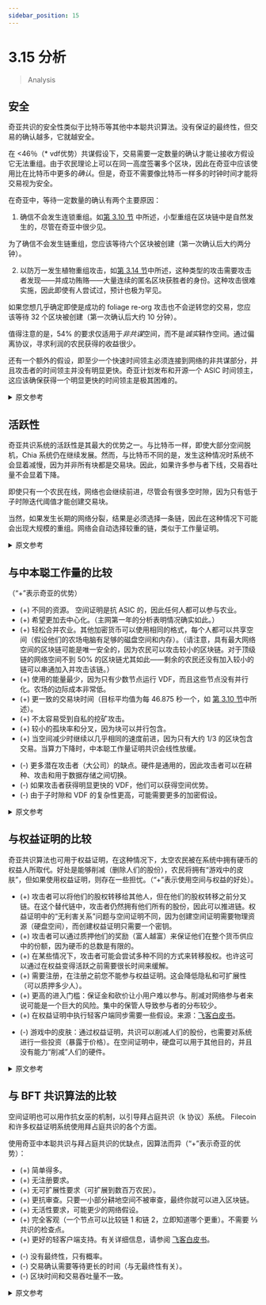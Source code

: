 ```yaml
---
sidebar_position: 15
---
```


# 3.15 分析

> Analysis

## 安全

奇亚共识的安全性类似于比特币等其他中本聪共识算法。没有保证的最终性，但交易的确认越多，它就越安全。

在 <46％（* vdf优势）共谋假设下，交易需要一定数量的确认才能让接收方假设它无法重组。由于农民理论上可以在同一高度签署多个区块，因此在奇亚中应该使用比在比特币中更多的*确认*。但是，奇亚不需要像比特币一样多的时钟时间才能将交易视为安全。

在奇亚中，等待一定数量的确认有两个主要原因：
1. 确信不会发生连锁重组。如[第 3.10 节](/docs/03consensus/foliage "Section 3.10: Foliage") 中所述，小型重组在区块链中是自然发生的，尽管在奇亚中很少见。

  为了确信不会发生链重组，您应该等待六个区块被创建（第一次确认后大约两分钟）。

2. 以防万一发生植物重组攻击，如[第 3.14 节](/docs/03consensus/attacks_and_countermeasures#farmer-bribe-foliage-re-org-attack "Section 3.14: Relevant Attacks and Countermeasures")中所述，这种类型的攻击需要攻击者发现——并成功贿赂——大量连续的匿名区块获胜者的身份。这种攻击很难实施，因此即使有人尝试过，预计也极为罕见。

如果您想几乎确定即使是成功的 foliage re-org 攻击也不会逆转您的交易，您应该等待 32 个区块被创建（第一次确认后大约 10 分钟）。

值得注意的是，54% 的要求仅适用于*非共谋*空间，而不是*诚实*耕作空间。通过偏离协议，寻求利润的农民获得的收益很少。

还有一个额外的假设，即至少一个快速时间领主必须连接到网络的非共谋部分，并且攻击者的时间领主并没有明显更快。奇亚计划发布和开源一个 ASIC 时间领主，这应该确保获得一个明显更快的时间领主是极其困难的。

<details>
<summary>原文参考</summary>

- ## Safety

The safety of Chia's consensus is similar to that of other Nakamoto consensus algorithms like Bitcoin. There is no guaranteed finality, but the more confirmations a transaction has, the safer it is.

A transaction needs a certain number of confirmations for a receiver to assume that it cannot be re-orged, under the < 46% (* vdf advantage) colluding assumption. Since farmers can theoretically sign multiple blocks at the same height, more _confirmations_ should be used in Chia than in Bitcoin. However, Chia doesn't require anywhere near as much _clock time_ as Bitcoin for a transaction to be considered safe.

In Chia, there are two main reasons to wait for a certain number of confirmations:
1. To be confident there won't be a chain re-org. As discussed in [Section 3.10](/docs/03consensus/foliage "Section 3.10: Foliage"), a small re-org is a natural occurrence in blockchains, though rare in Chia.

  To be confident that there won't be a chain re-org, you should wait for six blocks to be created (around two minutes after the first confirmation).

2. Just in case there is a foliage re-org attack, as described in [Section 3.14](/docs/03consensus/attacks_and_countermeasures#farmer-bribe-foliage-re-org-attack "Section 3.14: Relevant Attacks and Countermeasures"). This type of attack would require an attacker to discover the identity of -- and successfully bribe -- a large and consecutive number of anonymous block winners. This attack would be difficult to pull off, so it is expected to be extremely rare, if it is ever even attempted.

  If you want to be nearly certain that even a successful foliage re-org attack won't reverse your transaction, you should wait for 32 blocks to be created (around ten minutes after the first confirmation).


It's worth noting that the 54% requirement only pertains to _non-colluding_ space, rather than _honest_ farming space. Profit-seeking farmers gain very little by deviating from the protocol.

There is the added assumption that at least one fast timelord must be connected to the non-colluding portion of the network, and that the attacker's timelord is not significantly faster. Chia plans to release and open source an ASIC timelord, which should ensure that it is extremely difficult to obtain a significantly faster timelord.

</details>

## 活跃性

奇亚共识系统的活跃性是其最大的优势之一。与比特币一样，即使大部分空间脱机，Chia 系统仍在继续发展。然而，与比特币不同的是，发生这种情况时系统不会显着减慢，因为并非所有块都是交易块。因此，如果许多参与者下线，交易吞吐量不会显着下降。

即使只有一个农民在线，网络也会继续前进，尽管会有很多空时隙，因为只有低于子时隙迭代阈值才能创建交易块。

当然，如果发生长期的网络分裂，结果是必须选择一条链，因此在这种情况下可能会出现大规模的重组。网络会自动选择较重的链，类似于工作量证明。

<details>
<summary>原文参考</summary>

- ## Liveness

The liveness of the Chia consensus system is one of its greatest strengths. Like Bitcoin, the Chia system continues advancing even when a majority of the space goes offline. Unlike bitcoin, though, the system does not slow down significantly when this happens, since not all blocks are transaction blocks. Therefore transaction throughput does not drop significantly if many participants go offline.

The network will continue to advance even if only one farmer is online, although there will be many empty slots, since a transaction block can only be created if it’s below the sub-slot iterations threshold.

Of course, in the event of a long-term network split, the effects are that one chain must be chosen, so there can be large re-orgs in this case. The network will automatically choose the heavier chain, similar to PoW.

</details>

## 与中本聪工作量的比较

（“+”表示奇亚的优势）

+ (+) 不同的资源。 空间证明是抗 ASIC 的，因此任何人都可以参与农业。
+ (+) 希望更加去中心化。（主网第一年的分析表明情况确实如此。）
+ (+) 轻松合并农业。其他加密货币可以使用相同的格式，每个人都可以共享空间（假设他们的农场电脑有足够的磁盘空间和内存）。（请注意，具有最大网络空间的区块链可能是唯一安全的，因为农民可以攻击较小的区块链。对于顶级链的网络空间不到 50% 的区块链尤其如此——剩余的农民还没有加入较小的链可以串通加入并攻击该链。）
+ (+) 使用的能量最少，因为只有少数节点运行 VDF，而且这些节点没有并行化。农场的边际成本非常低。
+ (+) 更一致的交易块时间（目标平均值为每 46.875 秒一个，如 [第 3.10 节](/docs/03consensus/foliage "Section 3.10: Foliage")中所述）。
+ (+) 不太容易受到自私的挖矿攻击。
+ (+) 较小的孤块率和分叉，因为块可以并行包含。
+ (+) 当空间减少时继续以几乎相同的速度前进，因为只有大约 1/3 的区块包含交易。当算力下降时，中本聪工作量证明共识会线性放缓。
- (-) 更多潜在攻击者（大公司）的缺点。硬件是通用的，因此攻击者可以在耕种、攻击和用于数据存储之间切换。
- (-) 如果攻击者获得明显更快的 VDF，他们可以获得空间优势。
- (-) 由于子时隙和 VDF 的复杂性更高，可能需要更多的加密假设。

<details>
<summary>原文参考</summary>

- ## Comparison to Nakamoto PoW

("+" means a pro for Chia)

+ (+) Different resources. PoSpace is ASIC-resistant and therefore anyone can participate in farming.
+ (+) Hopefully more decentralized. (Analysis in mainnet's first year shows this to be the case.)
+ (+) Easy merge farming. Other cryptocurrencies can use the same format, and everyone can share the space (assuming their farming computers have sufficient disk space and memory). (Note that the blockchain with the largest netspace will probably be the only secure one, since the farmers can attack smaller ones. This is especially true of blockchains with less than 50% of the top chain's netspace -- the remaining farmers who have not joined the smaller chain could collude to join, and attack, that chain.)
+ (+) Minimum energy used, since only a few nodes run VDFs, and these are not parallelized. Very low marginal cost to farm.
+ (+) More consistent transaction block times (targeted average is one per 46.875 seconds, as discussed in [Section 3.10](/docs/03consensus/foliage "Section 3.10: Foliage")).
+ (+) Less susceptible to selfish mining attacks.
+ (+) Smaller orphan rates and forks, since blocks can be included in parallel.
+ (+) Continues to advance at nearly the same rate when space decreases, since only around 1/3 of blocks include transactions. PoW Nakamoto Consensus slows down linearly when hashrate drops.
- (-) Drawback of more potential attackers (large companies). Hardware is general purpose, and therefore attackers could switch between farming, attacking, and using for data storage.
- (-) If an attacker acquires a significantly faster VDF, they could gain a space advantage.
- (-) More complexity due to sub slots and VDFs, potentially more cryptographic assumptions.

</details>

## 与权益证明的比较

奇亚共识算法也可用于权益证明，在这种情况下，太空农民被在系统中拥有硬币的权益人所取代。好处是能够削减（删除人们的股份），农民将拥有“游戏中的皮肤”，但如果使用权益证明，则存在一些担忧。（“+”表示使用空间与权益的好处）。

+ (+) 攻击者可以将他们的股权转移给其他人，但在他们的股权转移之前分叉链。在这个替代链中，攻击者仍然拥有他们所有的股份，因此可以推进链。权益证明中的“无利害关系”问题与空间证明不同，因为创建空间证明需要物理资源（硬盘空间），而创建权益证明只需要一个密钥。
+ (+) 攻击者可以通过质押他们的奖励（富人越富）来保证他们在整个货币供应中的份额，因为硬币的总数是有限的。
+ (+) 在某些情况下，攻击者可能会尝试多种不同的方式来转移股权。也许这可以通过在权益变得活跃之前需要很长时间来缓解。
+ (+) 需要注册，在注册之前您不能参与权益证明。这会降低隐私和可扩展性（可以质押多少人）。
+ (+) 更高的进入门槛：保证金和砍价让小用户难以参与。削减对网络参与者来说可能是一个巨大的风险。集中的保管人导致参与者的分布较少。
+ (+) 在权益证明中执行轻客户端同步需要一些假设。来源：[飞客白皮书](https://eprint.iacr.org/2019/226.pdf)。
- (-) 游戏中的皮肤：通过权益证明，共识可以削减人们的股份，也需要对系统进行一些投资（暴露于价格）。在空间证明中，硬盘可以用于其他目的，并且没有能力“削减”人们的硬件。

<details>
<summary>原文参考</summary>

- ## Comparison to Proof of Stake

Chia's consensus algorithm could also be used for Proof of Stake, where the space farmers are replaced by stakers who own coins in the system. The benefit would be the ability to slash (delete people’s stake), and farmers would have “skin in the game”, but there are some concerns if Proof of Stake is used. ("+" means benefit for using space vs stake).

+ (+) An attacker can transfer their stake to someone else, but fork the chain right before their stake is transferred. In this alternate chain, the attacker still has all of their stake, and can therefore advance the chain. The "nothing at stake" issue is different in PoS than in PoSpace since creating a PoSpace requires a physical resource (hard drive space), while creating a PoS only requires a key.
+ (+) An attacker can guarantee their share of the whole monetary supply, by staking their rewards (the rich get richer), since the total number of coins is limited.
+ (+) There might be situations where the attacker can grind on many different ways to transfer stake. Perhaps this can be mitigated by requiring a long period before stake becomes active.
+ (+) Registration is required, you cannot participate in proof of stake until you sign up. This reduces privacy and scalability (how many people can stake).
+ (+) Higher barrier to entry: security deposits and slashing make it difficult for small users to participate. Slashing can be a huge risk for participants in the network. Centralized custodians lead to a less distributed set of participants.
+ (+) Some assumptions are required to perform light client syncs in Proof of Stake. Source: [Flyclient white paper](https://eprint.iacr.org/2019/226.pdf).
- (-) Skin in the game: with PoS, the consensus can slash people’s stake, and also requires some investment into the system (exposure to price). In Proof of Space, hard drives can be used for other purposes and there is no ability to “slash” people's hardware.

</details>

## 与 BFT 共识算法的比较

空间证明也可以用作抗女巫的机制，以引导拜占庭共识（k 协议）系统。 Filecoin 和许多权益证明系统使用拜占庭共识的各个方面。

使用奇亚中本聪共识与拜占庭共识的优缺点，因算法而异（“+”表示奇亚的优势）：

+ (+) 简单得多。
+ (+) 无注册要求。
+ (+) 无可扩展性要求（可扩展到数百万农民）。
+ (+) 更抗审查。只要一小部分耕地空间不被审查，最终你就可以进入区块链。
+ (+) 无活性要求，可能更少的网络假设。
+ (+) 完全客观（一个节点可以比较链 1 和链 2，立即知道哪个更重）。不需要 ⅔ 共识的检查点。
+ (+) 更好的轻客户端支持。有关详细信息，请参阅 [飞客白皮书](https://eprint.iacr.org/2019/226.pdf)。
- (-) 没有最终性，只有概率。
- (-) 交易确认需要等待更长的时间（与无最终性有关）。
- (-) 区块时间和交易吞吐量不一致。

<details>
<summary>原文参考</summary>

- ## Comparison to BFT consensus algorithms

Proof of Space could also be used as a Sybil-resistant mechanism in order to bootstrap a Byzantine consensus (k-agreement) system. Filecoin, and many Proof of Stake systems use aspects of Byzantine consensus.

The pros and cons of using Chia Nakamoto Consensus vs Byzantine consensus, which vary from algorithm to algorithm ("+" means a pro for Chia):

+ (+) Much simpler.
+ (+) No registration requirement.
+ (+) No scalability requirement (scales to millions of farmers).
+ (+) More censorship resistant. As long as a small portion of the farming space does not censor, eventually you can get into the blockchain.
+ (+) No liveness requirements, potentially fewer network assumptions.
+ (+) Fully objective (A node can compare chain 1 and chain 2, and immediately know which one is heavier). No need for checkpoints with ⅔ consensus.
+ (+) Better light client support. See the [Flyclient white paper](https://eprint.iacr.org/2019/226.pdf) for more info.
- (-) No finality, only probabilistic.
- (-) Need to wait longer for transaction confirmations (related to no finality).
- (-) Less consistent block times and transaction throughput.

</details>
